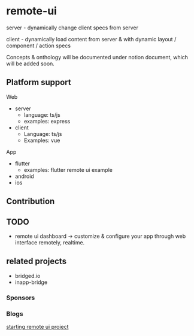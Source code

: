 # remote-ui



server - dynamically change client specs from server

client - dynamically load content from server & with dynamic layout / component / action specs







Concepts & onthology will be documented under notion document, which will be added soon.



## Platform support

Web

* server
  * language: ts/js
  * examples: express
* client
  * Language: ts/js
  * Examples: vue



App

* flutter
  * examples: flutter remote ui example
* android
* ios



## Contribution



## TODO
* remote ui dashboard -> customize & configure your app through web interface remotely, realtime.



## related projects
- bridged.io
- inapp-bridge


### Sponsors

### Blogs
[starting remote ui project](https://medium.com/launchers/starting-remote-ui-project-4b1d0841afc2)

